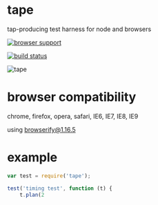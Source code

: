 # tape

tap-producing test harness for node and browsers

[![browser support](https://ci.testling.com/substack/tape.png)](http://ci.testling.com/substack/tape)

[![build status](https://secure.travis-ci.org/substack/tape.png)](http://travis-ci.org/substack/tape)

![tape](http://substack.net/images/tape_drive.png)

# browser compatibility

chrome, firefox, opera, safari, IE6, IE7, IE8, IE9

using browserify@1.16.5

# example

``` js
var test = require('tape');

test('timing test', function (t) {
    t.plan(2